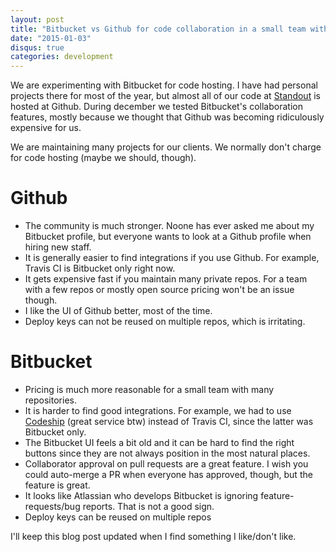 ```yaml
---
layout: post
title: "Bitbucket vs Github for code collaboration in a small team with lots of projects"
date: "2015-01-03"
disqus: true
categories: development
---
```


We are experimenting with Bitbucket for code hosting. I have had personal projects there
for most of the year, but almost all of our code at [Standout](http://standout.se/) is hosted
at Github. During december we tested Bitbucket's collaboration features, mostly because we
thought that Github was becoming ridiculously expensive for us.

We are maintaining many projects for our clients. We normally don't charge for code hosting (maybe we should, though).

# Github

 * The community is much stronger. Noone has ever asked me about my Bitbucket profile, but everyone wants to look at a Github profile when hiring new staff.
 * It is generally easier to find integrations if you use Github. For example, Travis CI is Bitbucket only right now.
 * It gets expensive fast if you maintain many private repos. For a team with a few repos or mostly open source pricing won't be an issue though.
 * I like the UI of Github better, most of the time.
 * Deploy keys can not be reused on multiple repos, which is irritating.

# Bitbucket

  * Pricing is much more reasonable for a small team with many repositories.
  * It is harder to find good integrations. For example, we had to use [Codeship](https://codeship.com/) (great service btw) instead of Travis CI, since the latter was Bitbucket only.
  * The Bitbucket UI feels a bit old and it can be hard to find the right buttons since they are not always position in the most natural places.
  * Collaborator approval on pull requests are a great feature. I wish you could auto-merge a PR when everyone has approved, though, but the feature is great.
  * It looks like Atlassian who develops Bitbucket is ignoring feature-requests/bug reports. That is not a good sign.
  * Deploy keys can be reused on multiple repos

I'll keep this blog post updated when I find something I like/don't like.
